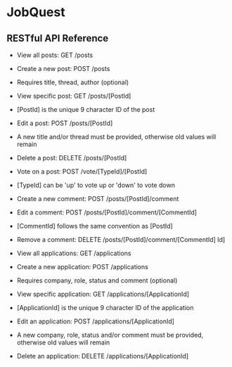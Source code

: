 # JobQuest

 ## RESTful API Reference

* View all posts: GET /posts
* Create a new post: POST /posts
 * Requires title, thread, author (optional) 

* View specific post: GET /posts/[PostId]
 * [PostId] is the unique 9 character ID of the post
* Edit a post: POST /posts/[PostId]
 * A new title and/or thread must be provided, otherwise old values will remain
* Delete a post: DELETE /posts/[PostId]

* Vote on a post: POST /vote/[TypeId]/[PostId]
 * [TypeId] can be 'up' to vote up or 'down' to vote down

* Create a new comment: POST /posts/[PostId]/comment
* Edit a comment: POST /posts/[PostId]/comment/[CommentId]
 * [CommentId] follows the same convention as [PostId]
* Remove a comment: DELETE /posts/[PostId]/comment/[CommentId]
Id]

* View all applications: GET /applications
* Create a new application: POST /applications
 * Requires company, role, status and comment (optional) 

* View specific application: GET /applications/[ApplicationId]
 * [ApplicationId] is the unique 9 character ID of the application
* Edit an application: POST /applications/[ApplicationId]
 * A new company, role, status and/or comment must be provided, otherwise old values will remain
* Delete an application: DELETE /applications/[ApplicationId]

